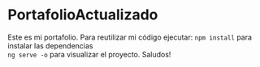 # PortafolioActualizado

Este es mi portafolio. Para reutilizar mi código ejecutar:
`npm install` para instalar las dependencias  
`ng serve -o` para visualizar el proyecto.
Saludos!

